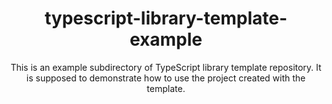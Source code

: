 <div align="center">
  <h1>typescript-library-template-example</h1>
  <p>
    This is an example subdirectory of TypeScript library template repository.
    It is supposed to demonstrate how to use the project created with the template.
  </p>
</div>
